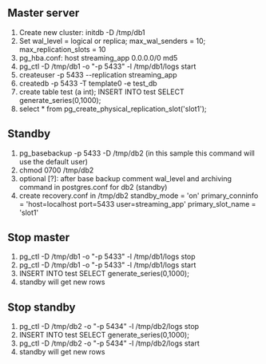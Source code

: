 ## Master server
1. Create new cluster: initdb -D /tmp/db1
2. Set wal_level = logical or replica; max_wal_senders = 10; max_replication_slots = 10
3. pg_hba.conf: host    streaming_app    0.0.0.0/0    md5
4. pg_ctl -D /tmp/db1 -o "-p 5433" -l /tmp/db1/logs start
5. createuser -p 5433 --replication streaming_app
6. createdb -p 5433 -T template0 -e test_db
7. create table test (a int); INSERT INTO test SELECT generate_series(0,1000);
8. select * from pg_create_physical_replication_slot('slot1');

## Standby
1. pg_basebackup -p 5433 -D /tmp/db2  (in this sample this command will use the default user)
2. chmod 0700 /tmp/db2
3. optional [?]: after base backup comment wal_level and archiving command in postgres.conf for db2 (standby)
4. create recovery.conf in /tmp/db2
standby_mode = 'on'
primary_conninfo = 'host=localhost port=5433 user=streaming_app'
primary_slot_name = 'slot1'


## Stop master
1. pg_ctl -D /tmp/db1 -o "-p 5433" -l /tmp/db1/logs stop
2. pg_ctl -D /tmp/db1 -o "-p 5433" -l /tmp/db1/logs start
3. INSERT INTO test SELECT generate_series(0,1000);
4. standby will get new rows

## Stop standby
1. pg_ctl -D /tmp/db2 -o "-p 5434" -l /tmp/db2/logs stop
2. INSERT INTO test SELECT generate_series(0,1000);
3. pg_ctl -D /tmp/db2 -o "-p 5434" -l /tmp/db2/logs start
4. standby will get new rows
